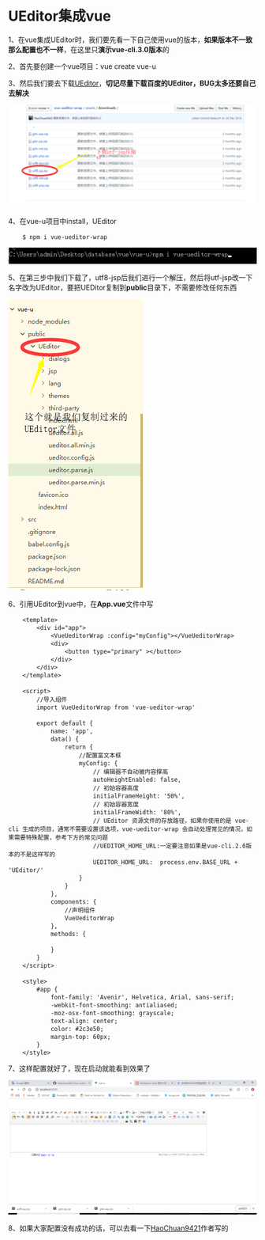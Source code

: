 # UEditor集成vue

1、在vue集成UEditor时，我们要先看一下自己使用vue的版本，**如果版本不一致那么配置也不一样**，在这里只**演示vue-cli.3.0版本**的 
    
2、首先要创建一个vue项目：vue create vue-u   
   
3、然后我们要去下载[UEditor](https://github.com/HaoChuan9421/vue-ueditor-wrap/tree/master/assets/downloads)，**切记尽量下载百度的UEditor，BUG太多还要自己去解决**

![图片](img/1.png)

4、在vue-u项目中install，UEditor
	
		$ npm i vue-ueditor-wrap

![](img/2.png)


5、在第三步中我们下载了，utf8-jsp后我们进行一个解压，然后将utf-jsp改一下名字改为UEditor，要把UEDitor复制到**public**目录下，不需要修改任何东西

![](img/3.png)

6、引用UEditor到vue中，在**App.vue**文件中写

		<template>
			<div id="app">
				<VueUeditorWrap :config="myConfig"></VueUeditorWrap>
				<div>
					<button type="primary" ></button>
				</div>
			</div>
		</template>
		
		<script>
			//导入组件
			import VueUeditorWrap from 'vue-ueditor-wrap'
			
			export default {
				name: 'app',
				data() {
					return {
						//配置富文本框
						myConfig: {
							// 编辑器不自动被内容撑高
							autoHeightEnabled: false,
							// 初始容器高度
							initialFrameHeight: '50%',
							// 初始容器宽度
							initialFrameWidth: '80%',
							// UEditor 资源文件的存放路径，如果你使用的是 vue-cli 生成的项目，通常不需要设置该选项，vue-ueditor-wrap 会自动处理常见的情况，如果需要特殊配置，参考下方的常见问题
							//UEDITOR_HOME_URL:一定要注意如果是vue-cli.2.0版本的不是这样写的
							UEDITOR_HOME_URL:  process.env.BASE_URL + 'UEditor/'
						}
					}
				},
				components: {
					//声明组件
					VueUeditorWrap
				},
				methods: {
		
				}
			}
		</script>
		
		<style>
			#app {
				font-family: 'Avenir', Helvetica, Arial, sans-serif;
				-webkit-font-smoothing: antialiased;
				-moz-osx-font-smoothing: grayscale;
				text-align: center;
				color: #2c3e50;
				margin-top: 60px;
			}
		</style>
	
		
7、这样配置就好了，现在启动就能看到效果了  

![](img/4.png)


8、如果大家配置没有成功的话，可以去看一下[HaoChuan9421](https://github.com/HaoChuan9421/vue-ueditor-wrap)作者写的